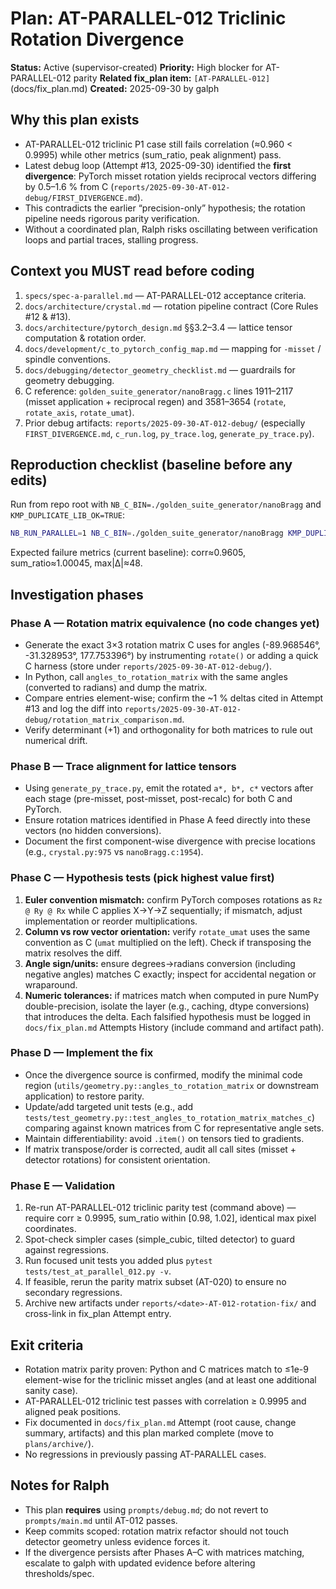 # Plan: AT-PARALLEL-012 Triclinic Rotation Divergence

**Status:** Active (supervisor-created)
**Priority:** High blocker for AT-PARALLEL-012 parity
**Related fix_plan item:** `[AT-PARALLEL-012]` (docs/fix_plan.md)
**Created:** 2025-09-30 by galph

## Why this plan exists
- AT-PARALLEL-012 triclinic P1 case still fails correlation (≈0.960 < 0.9995) while other metrics (sum_ratio, peak alignment) pass.
- Latest debug loop (Attempt #13, 2025-09-30) identified the **first divergence**: PyTorch misset rotation yields reciprocal vectors differing by 0.5–1.6 % from C (`reports/2025-09-30-AT-012-debug/FIRST_DIVERGENCE.md`).
- This contradicts the earlier “precision-only” hypothesis; the rotation pipeline needs rigorous parity verification.
- Without a coordinated plan, Ralph risks oscillating between verification loops and partial traces, stalling progress.

## Context you MUST read before coding
1. `specs/spec-a-parallel.md` — AT-PARALLEL-012 acceptance criteria.
2. `docs/architecture/crystal.md` — rotation pipeline contract (Core Rules #12 & #13).
3. `docs/architecture/pytorch_design.md` §§3.2–3.4 — lattice tensor computation & rotation order.
4. `docs/development/c_to_pytorch_config_map.md` — mapping for `-misset` / spindle conventions.
5. `docs/debugging/detector_geometry_checklist.md` — guardrails for geometry debugging.
6. C reference: `golden_suite_generator/nanoBragg.c` lines 1911–2117 (misset application + reciprocal regen) and 3581–3654 (`rotate`, `rotate_axis`, `rotate_umat`).
7. Prior debug artifacts: `reports/2025-09-30-AT-012-debug/` (especially `FIRST_DIVERGENCE.md`, `c_run.log`, `py_trace.log`, `generate_py_trace.py`).

## Reproduction checklist (baseline before any edits)
Run from repo root with `NB_C_BIN=./golden_suite_generator/nanoBragg` and `KMP_DUPLICATE_LIB_OK=TRUE`:
```bash
NB_RUN_PARALLEL=1 NB_C_BIN=./golden_suite_generator/nanoBragg KMP_DUPLICATE_LIB_OK=TRUE pytest -v tests/test_parity_matrix.py -k "AT-PARALLEL-012 and triclinic"
```
Expected failure metrics (current baseline): corr≈0.9605, sum_ratio≈1.00045, max|Δ|≈48.

## Investigation phases

### Phase A — Rotation matrix equivalence (no code changes yet)
- Generate the exact 3×3 rotation matrix C uses for angles (-89.968546°, -31.328953°, 177.753396°) by instrumenting `rotate()` or adding a quick C harness (store under `reports/2025-09-30-AT-012-debug/`).
- In Python, call `angles_to_rotation_matrix` with the same angles (converted to radians) and dump the matrix.
- Compare entries element-wise; confirm the ~1 % deltas cited in Attempt #13 and log the diff into `reports/2025-09-30-AT-012-debug/rotation_matrix_comparison.md`.
- Verify determinant (+1) and orthogonality for both matrices to rule out numerical drift.

### Phase B — Trace alignment for lattice tensors
- Using `generate_py_trace.py`, emit the rotated `a*, b*, c*` vectors after each stage (pre-misset, post-misset, post-recalc) for both C and PyTorch.
- Ensure rotation matrices identified in Phase A feed directly into these vectors (no hidden conversions).
- Document the first component-wise divergence with precise locations (e.g., `crystal.py:975` vs `nanoBragg.c:1954`).

### Phase C — Hypothesis tests (pick highest value first)
1. **Euler convention mismatch:** confirm PyTorch composes rotations as `Rz @ Ry @ Rx` while C applies X→Y→Z sequentially; if mismatch, adjust implementation or reorder multiplications.
2. **Column vs row vector orientation:** verify `rotate_umat` uses the same convention as C (`umat` multiplied on the left). Check if transposing the matrix resolves the diff.
3. **Angle sign/units:** ensure degrees→radians conversion (including negative angles) matches C exactly; inspect for accidental negation or wraparound.
4. **Numeric tolerances:** if matrices match when computed in pure NumPy double-precision, isolate the layer (e.g., caching, dtype conversions) that introduces the delta.
Each falsified hypothesis must be logged in `docs/fix_plan.md` Attempts History (include command and artifact path).

### Phase D — Implement the fix
- Once the divergence source is confirmed, modify the minimal code region (`utils/geometry.py::angles_to_rotation_matrix` or downstream application) to restore parity.
- Update/add targeted unit tests (e.g., add `tests/test_geometry.py::test_angles_to_rotation_matrix_matches_c`) comparing against known matrices from C for representative angle sets.
- Maintain differentiability: avoid `.item()` on tensors tied to gradients.
- If matrix transpose/order is corrected, audit all call sites (misset + detector rotations) for consistent orientation.

### Phase E — Validation
1. Re-run AT-PARALLEL-012 triclinic parity test (command above) — require corr ≥ 0.9995, sum_ratio within [0.98, 1.02], identical max pixel coordinates.
2. Spot-check simpler cases (simple_cubic, tilted detector) to guard against regressions.
3. Run focused unit tests you added plus `pytest tests/test_at_parallel_012.py -v`.
4. If feasible, rerun the parity matrix subset (AT-020) to ensure no secondary regressions.
5. Archive new artifacts under `reports/<date>-AT-012-rotation-fix/` and cross-link in fix_plan Attempt entry.

## Exit criteria
- Rotation matrix parity proven: Python and C matrices match to ≤1e-9 element-wise for the triclinic misset angles (and at least one additional sanity case).
- AT-PARALLEL-012 triclinic test passes with correlation ≥ 0.9995 and aligned peak positions.
- Fix documented in `docs/fix_plan.md` Attempt (root cause, change summary, artifacts) and this plan marked complete (move to `plans/archive/`).
- No regressions in previously passing AT-PARALLEL cases.

## Notes for Ralph
- This plan **requires** using `prompts/debug.md`; do not revert to `prompts/main.md` until AT-012 passes.
- Keep commits scoped: rotation matrix refactor should not touch detector geometry unless evidence forces it.
- If the divergence persists after Phases A–C with matrices matching, escalate to galph with updated evidence before altering thresholds/spec.
